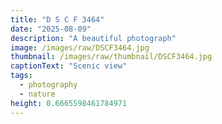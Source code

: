 ```yaml
---
title: "D S C F 3464"
date: "2025-08-09"
description: "A beautiful photograph"
image: /images/raw/DSCF3464.jpg
thumbnail: /images/raw/thumbnail/DSCF3464.jpg
captionText: "Scenic view"
tags:
  - photography
  - nature
height: 0.6665598461784971
---
```

